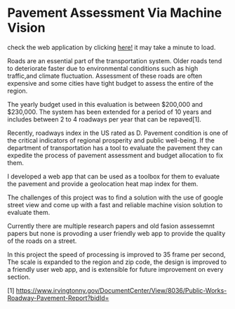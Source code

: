 # Pavement Assessment Via Machine Vision
check the web application by clicking [here!](http://sohiai.com:8501/) it may take a minute to load.


Roads are an essential part of the transportation system. 
Older roads tend to deteriorate faster due to environmental conditions such as high traffic,and climate fluctuation.
Assessment of these roads are often expensive and some cities have tight budget to assess the entire of the region.

The yearly budget used in this evaluation is between $200,000 and $230,000. The system has been extended for a period of 10 years and includes between 2 to 4 roadways per year that can be repaved[1]. 

Recently, roadways index in the US rated as D. Pavement condition is one of the critical indicators of regional prosperity and public well-being. If the department of transportation has a tool to evaluate the pavement they can expedite the process of pavement assessment and budget allocation to fix them.


I developed a web app that can be used as a toolbox for them to evaluate the pavement and provide a geolocation heat map index for them.

The challenges of this project was to find a solution with the use of google street view and come up with a fast and reliable machine vision solution to evaluate them.

Currently there are multiple research papers and old fasion assessemnt papers but none is provoding a user friendly web app to provide the quality of the roads on a street.

In this project the speed of processing is improved to 35 frame per second, The scale is expanded to the region and zip code, the design is improved to a friendly user web app, and is extensible for future improvement on every section.



[1] https://www.irvingtonny.gov/DocumentCenter/View/8036/Public-Works-Roadway-Pavement-Report?bidId=


